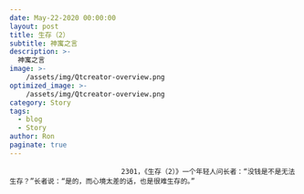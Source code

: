 ```yaml
---
date: May-22-2020 00:00:00
layout: post
title: 生存（2）
subtitle: 神寓之言
description: >-
  神寓之言
image: >-
    /assets/img/Qtcreator-overview.png
optimized_image: >-
    /assets/img/Qtcreator-overview.png
category: Story
tags:
  - blog
  - Story
author: Ron
paginate: true
---
```


							　　2301，《生存（2）》一个年轻人问长者：“没钱是不是无法生存？”长者说：“是的，而心境太差的话，也是很难生存的。”
							
							
						